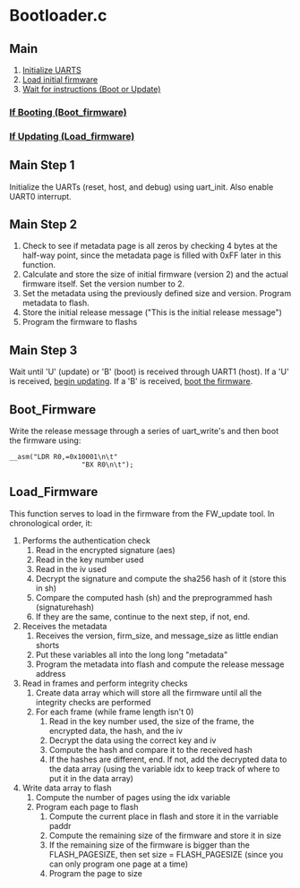 # Bootloader.c
## Main
1. [Initialize UARTS](#main-step-1)
2. [Load initial firmware](#main-step-2)
3. [Wait for instructions (Boot or Update)](#main-step-3)
### [If Booting (Boot_firmware)](#Boot_Firmware)
### [If Updating (Load_firmware)](#Load_Firmware)

## Main Step 1
Initialize the UARTs (reset, host, and debug) using uart_init. Also enable UART0 interrupt.
## Main Step 2
1. Check to see if metadata page is all zeros by checking 4 bytes at the half-way point, since the metadata page is filled with 0xFF later in this function. 
2. Calculate and store the size of initial firmware (version 2) and the actual firmware itself. Set the version number to 2.
3. Set the metadata using the previously defined size and version. Program metadata to flash.
4. Store the initial release message ("This is the initial release message")
5. Program the firmware to flashs

## Main Step 3
Wait until 'U' (update) or 'B' (boot) is received through UART1 (host). If a 'U' is received, [begin updating](#load_Firmware). If a 'B' is received, [boot the firmware](#boot_firmware).

## Boot_Firmware
Write the release message through a series of uart_write's and then boot the firmware using:

```
__asm("LDR R0,=0x10001\n\t"
                  "BX R0\n\t");
```
## Load_Firmware
This function serves to load in the firmware from the FW_update tool. In chronological order, it:
1. Performs the authentication check
    1. Read in the encrypted signature (aes)
    2. Read in the key number used
    3. Read in the iv used
    4. Decrypt the signature and compute the sha256 hash of it (store this in sh)
    5. Compare the computed hash (sh) and the preprogrammed hash (signaturehash)
    6. If they are the same, continue to the next step, if not, end.
3. Receives the metadata
    1. Receives the version, firm_size, and message_size as little endian shorts
    2. Put these variables all into the long long "metadata"
    3. Program the metadata into flash and compute the release message address
5. Read in frames and perform integrity checks
    1. Create data array which will store all the firmware until all the integrity checks are performed
    2. For each frame (while frame length isn't 0)
         1. Read in the key number used, the size of the frame, the encrypted data, the hash, and the iv
         2. Decrypt the data using the correct key and iv
         3. Compute the hash and compare it to the received hash
         4. If the hashes are different, end. If not, add the decrypted data to the data array (using the variable idx to keep track of where to put it in the data array)
7. Write data array to flash
    1. Compute the number of pages using the idx variable
    2. Program each page to flash
          1. Compute the current place in flash and store it in the varriable paddr
          2. Compute the remaining size of the firmware and store it in size
          3. If the remaining size of the firmware is bigger than the FLASH_PAGESIZE, then set size = FLASH_PAGESIZE (since you can only program one page at a time)
          4. Program the page to size
